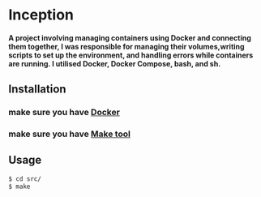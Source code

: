 # Inception

#### A project involving managing containers using Docker and connecting them together, I was responsible for managing their volumes,writing scripts to set up the environment, and handling errors while containers are running. I utilised Docker, Docker Compose, bash, and sh.


## Installation
### make sure you have [Docker](https://docs.docker.com/engine/install/)
### make sure you have [Make tool](https://www.gnu.org/software/make/)

## Usage

```bash
$ cd src/
$ make
```

